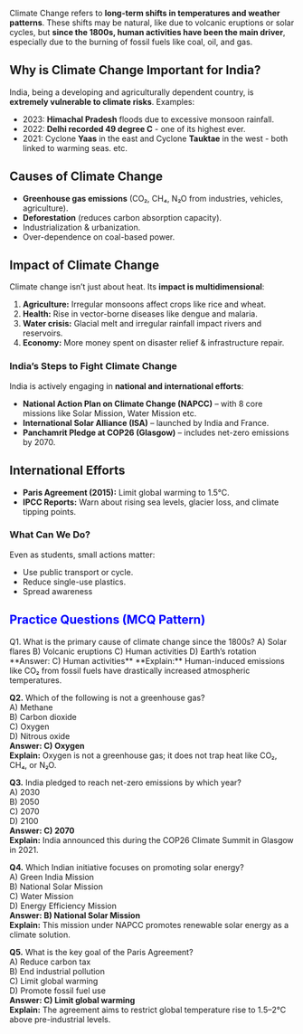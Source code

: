 Climate Change refers to **long-term shifts in temperatures and weather patterns**. These shifts may be natural, like due to volcanic eruptions or solar cycles, but **since the 1800s, human activities have been the main driver**, especially due to the burning of fossil fuels like coal, oil, and gas.
## Why is Climate Change Important for India?
India, being a developing and agriculturally dependent country, is **extremely vulnerable to climate risks**.
Examples:
- 2023: **Himachal Pradesh** floods due to excessive monsoon rainfall.
- 2022: **Delhi recorded 49 degree C** - one of its highest ever.
- 2021: Cyclone **Yaas** in the east and Cyclone **Tauktae**  in the west - both linked to warming seas. etc. 
## Causes of Climate Change
- **Greenhouse gas emissions** (CO₂, CH₄, N₂O from industries, vehicles, agriculture).
- **Deforestation** (reduces carbon absorption capacity).
- Industrialization & urbanization.
- Over-dependence on coal-based power.
## Impact of Climate Change
Climate change isn’t just about heat. Its **impact is multidimensional**:
1. **Agriculture:** Irregular monsoons affect crops like rice and wheat.
2. **Health:** Rise in vector-borne diseases like dengue and malaria.
3. **Water crisis:** Glacial melt and irregular rainfall impact rivers and reservoirs.
4. **Economy:** More money spent on disaster relief & infrastructure repair.
### India’s Steps to Fight Climate Change
India is actively engaging in **national and international efforts**:
- **National Action Plan on Climate Change (NAPCC)** – with 8 core missions like Solar Mission, Water Mission etc.
- **International Solar Alliance (ISA)** – launched by India and France.
- **Panchamrit Pledge at COP26 (Glasgow)** – includes net-zero emissions by 2070.
## International Efforts
- **Paris Agreement (2015):** Limit global warming to 1.5°C.
- **IPCC Reports:** Warn about rising sea levels, glacier loss, and climate tipping points.
### What Can We Do?
Even as students, small actions matter:
- Use public transport or cycle.
- Reduce single-use plastics.
- Spread awareness

<h2 style="color: Blue">Practice Questions (MCQ Pattern)
</h2>
Q1. What is the primary cause of climate change since the 1800s?
A) Solar flares  
B) Volcanic eruptions  
C) Human activities  
D) Earth’s rotation  
**Answer: C) Human activities**  
**Explain:** Human-induced emissions like CO₂ from fossil fuels have drastically increased atmospheric temperatures.

**Q2.** Which of the following is not a greenhouse gas?  
A) Methane  
B) Carbon dioxide  
C) Oxygen  
D) Nitrous oxide  
**Answer: C) Oxygen**  
**Explain:** Oxygen is not a greenhouse gas; it does not trap heat like CO₂, CH₄, or N₂O.

**Q3.** India pledged to reach net-zero emissions by which year?  
A) 2030  
B) 2050  
C) 2070  
D) 2100  
**Answer: C) 2070**  
**Explain:** India announced this during the COP26 Climate Summit in Glasgow in 2021.

**Q4.** Which Indian initiative focuses on promoting solar energy?  
A) Green India Mission  
B) National Solar Mission  
C) Water Mission  
D) Energy Efficiency Mission  
**Answer: B) National Solar Mission**  
**Explain:** This mission under NAPCC promotes renewable solar energy as a climate solution.

**Q5.** What is the key goal of the Paris Agreement?  
A) Reduce carbon tax  
B) End industrial pollution  
C) Limit global warming  
D) Promote fossil fuel use  
**Answer: C) Limit global warming**  
**Explain:** The agreement aims to restrict global temperature rise to 1.5–2°C above pre-industrial levels.